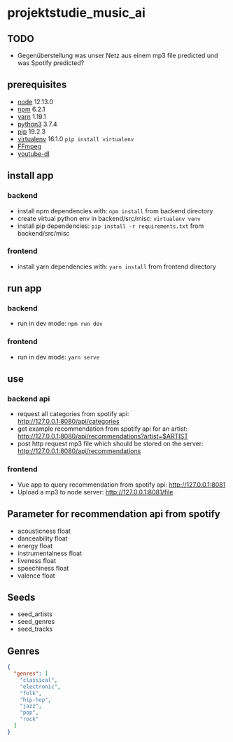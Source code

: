 # projektstudie_music_ai

## TODO
* Gegenüberstellung was unser Netz aus einem mp3 file predicted und was Spotify predicted?

## prerequisites
* [node](https://nodejs.org/en/download/) 12.13.0 
* [npm](https://docs.npmjs.com/cli/install) 6.2.1
* [yarn](https://yarnpkg.com/lang/en/docs/install/) 1.19.1
* [python3](https://www.python.org/downloads/) 3.7.4
* [pip](https://pip.pypa.io/en/stable/installing/) 19.2.3
* [virtualenv](https://docs.python.org/3/library/venv.html) 16.1.0 `pip install virtualenv`
* [FFmpeg](http://www.google.de) 
* [youtube-dl](http://www.google.de)

## install app
### backend
* install npm dependencies with: `npm install` from backend directory
* create virtual python env in backend/src/misc: `virtualenv venv`
* install pip dependencies: `pip install -r requirements.txt` from backend/src/misc
### frontend
* install yarn dependencies with: `yarn install` from frontend directory

## run app
### backend
* run in dev mode: `npm run dev`
### frontend
* run in dev mode: `yarn serve`

## use
### backend api
* request all categories from spotify api: http://127.0.0.1:8080/api/categories
* get example recommendation from spotify api for an artist: http://127.0.0.1:8080/api/recommendations?artist=$ARTIST
* post http request mp3 file which should be stored on the server: http://127.0.0.1:8080/api/recommendations
### frontend
* Vue app to query recommendation from spotify api: http://127.0.0.1:8081
* Upload a mp3 to node server: http://127.0.0.1:8081/file

## Parameter for recommendation api from spotify
* acousticness float
* danceability float
* energy float
* instrumentalness float
* liveness float
* speechiness float
* valence float

## Seeds
* seed_artists
* seed_genres
* seed_tracks

## Genres
```json
{
  "genres": [
    "classical",
    "electronic",
    "folk",
    "hip-hop",
    "jazz",
    "pop",
    "rock"
  ]
}
```
